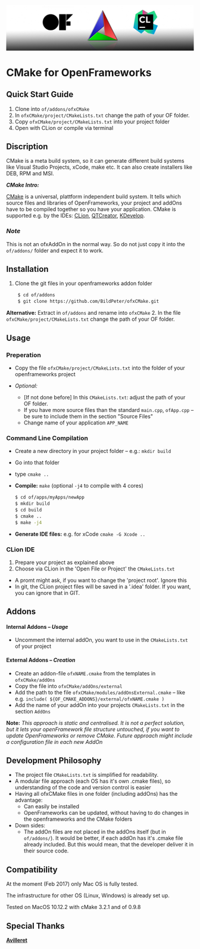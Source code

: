 ![ofxCMake Logo](ofxCMake_Logo.jpg)

# CMake for OpenFrameworks
## Quick Start Guide
1. Clone into `of/addons/ofxCMake`
2. In `ofxCMake/project/CMakeLists.txt` change the path of your OF folder. 
3. Copy `ofxCMake/project/CMakeLists.txt` into your project folder
4. Open with CLion or compile via terminal

## Discription
CMake is a meta build system, so it can generate different build systems like Visual Studio Projects, xCode, make etc. It can also create installers like DEB, RPM and MSI. 

***CMake Intro:***

[CMake](https://cmake.org) is a universal, plattform independent build system. It tells which source files and libraries of OpenFrameworks, your project and addOns have to be compiled together so you have your application. CMake is supported e.g. by the IDEs: [CLion](https://www.jetbrains.com/clion/), [QTCreator](https://www.qt.io/ide/), [KDevelop](https://www.kdevelop.org).


### *Note*
This is not an ofxAddOn in the normal way.
So do not just copy it into the `of/addons/` folder and expect it to work.


## Installation
1. Clone the git files in your openframeworks addon folder
   
   ```bash
	$ cd of/addons
	$ git clone https://github.com/BildPeter/ofxCMake.git
	```
 **Alternative:** Extract in `of/addons` and rename into `ofxCMake` 
2. In the file `ofxCMake/project/CMakeLists.txt` change the path of your OF folder. 

## Usage

### Preperation
- Copy the file `ofxCMake/project/CMakeLists.txt` into the folder of your openframeworks project 

- *Optional:* 
	- [If not done before] In this `CMakeLists.txt`: adjust the path of your OF folder.
	- If you have more source files than the standard `main.cpp`, `ofApp.cpp` – be sure to include them in the section "Source Files"
	- Change name of your application `APP_NAME`

### Command Line Compilation
- Create a new directory in your project folder – e.g.: `mkdir build`
- Go into that folder 
- type `cmake ..`
- **Compile:**  `make` (optional `-j4` to compile with 4 cores)

	```bash
	$ cd of/apps/myApps/newApp
	$ mkdir build
	$ cd build
	$ cmake ..
	$ make -j4
	```
- **Generate IDE files:** e.g. for xCode `cmake -G Xcode ..`

### CLion IDE
1. Prepare your project as explained above
2. Choose via CLion in the 'Open File or Project' the `CMakeLists.txt`

- A promt might ask, if you want to change the 'project root'. Ignore this
- In git, the CLion project files will be saved in  a '.idea' folder. If you want, you can ignore that in GIT.



## Addons
#### Internal Addons – *Usage*
- Uncomment the internal addOn, you want to use in the `CMakeLists.txt` of your project

#### External Addons – *Creation*
- Create an addon-file `ofxNAME.cmake` from the templates in `ofxCMake/addOns`
- Copy the file into `ofxCMake/addOns/external`
- Add the path to the file `ofxCMake/modules/addOnsExternal.cmake` – like e.g. 
`include( ${OF_CMAKE_ADDONS}/external/ofxNAME.cmake )`
- Add the name of your addOn into your projects `CMakeLists.txt` in the section `AddOns`

**Note:**
*This approach is static and centralised. It is not a perfect solution, but it lets your openFramework file structure untouched, if you want to update OpenFrameworks or remove CMake. Future approach might include a configuration file in each new AddOn*

## Development Philosophy
- The project file `CMakeLists.txt` is simplified for readability.
- A modular file approach (each OS has it's own .cmake files), so understanding of the code and version control is easier
- Having all ofxCMake files in one folder (including addOns) has the advantage:
	- Can easily be installed
	- OpenFrameworks can be updated, without having to do changes in the openframeworks and the CMake folders
- Down sides:
	- The addOn files are not placed in the addOns itself (but in `of/addons/`). It would be better, if each addOn has it's .cmake file already included. But this would mean, that the developer deliver it in their source code. 

## Compatibility
At the moment (Feb 2017) only Mac OS is fully tested. 

The infrastructure for other OS (Linux, Windows) is already set up.

Tested on MacOS 10.12.2 with cMake 3.2.1 and of 0.9.8

## Special Thanks
**[Avilleret](https://github.com/avilleret)**